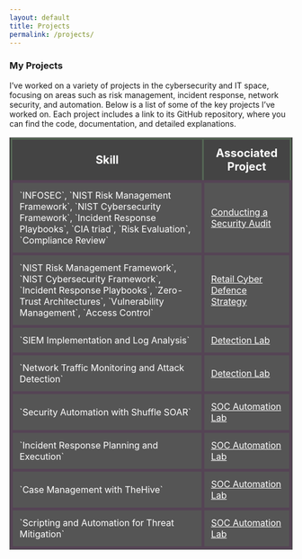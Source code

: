 ```yaml
---
layout: default
title: Projects
permalink: /projects/
---
```



### My Projects

I’ve worked on a variety of projects in the cybersecurity and IT space, focusing on areas such as risk management, incident response, network security, and automation. Below is a list of some of the key projects I’ve worked on. Each project includes a link to its GitHub repository, where you can find the code, documentation, and detailed explanations.



<table style="width:100%; background-color:#333; color:#fff; border-collapse:collapse; border:1px solid #555;">
  <thead>
    <tr style="background-color:#444;">
      <th style="font-size: 20px; padding:12px; border:3px solid #565;">Skill</th>
      <th style="font-size: 20px; padding:12px; border:3px solid #565;">Associated Project</th>
    </tr>
  </thead>
  <tbody>
    <tr style="background-color:#555;">
      <td style="padding:12px; border:5px solid #545;">
        `INFOSEC`, `NIST Risk Management Framework`, `NIST Cybersecurity Framework`,  
        `Incident Response Playbooks`, `CIA triad`, `Risk Evaluation`, `Compliance Review`
      </td>
      <td style="padding:12px; border:5px solid #545;">
        <a href="https://github.com/JKopal101/Conducting-a-Security-Audit" style="color:white;">
          Conducting a Security Audit
        </a>
      </td>
    </tr>
    <tr style="background-color:#555;">
      <td style="padding:12px; border:5px solid #545;">
        `NIST Risk Management Framework`, `NIST Cybersecurity Framework`,  
        `Incident Response Playbooks`, `Zero-Trust Architectures`,  
        `Vulnerability Management`, `Access Control`
      </td>
      <td style="padding:12px; border:5px solid #545;">
        <a href="https://github.com/JKopal101/Retail-Cyber-Defence-Strategy" style="color:white;">
          Retail Cyber Defence Strategy
        </a>
      </td>
    </tr>
    <tr style="background-color:#555;">
      <td style="padding:12px; border:5px solid #545;">
        `SIEM Implementation and Log Analysis`
      </td>
      <td style="padding:12px; border:5px solid #545;">
        <a href="https://github.com/JKopal101/Detection-Lab" style="color:white;">
          Detection Lab
        </a>
      </td>
    </tr>
    <tr style="background-color:#555;">
      <td style="padding:12px; border:5px solid #545;">
        `Network Traffic Monitoring and Attack Detection`
      </td>
      <td style="padding:12px; border:5px solid #545;">
        <a href="https://github.com/JKopal101/Detection-Lab" style="color:white;">
          Detection Lab
        </a>
      </td>
    </tr>
    <tr style="background-color:#555;">
      <td style="padding:12px; border:5px solid #545;">
        `Security Automation with Shuffle SOAR`
      </td>
      <td style="padding:12px; border:5px solid #545;">
        <a href="https://github.com/JKopal101/SOC-Automation-Lab" style="color:white;">
          SOC Automation Lab
        </a>
      </td>
    </tr>
    <tr style="background-color:#555;">
      <td style="padding:12px; border:5px solid #545;">
        `Incident Response Planning and Execution`
      </td>
      <td style="padding:12px; border:5px solid #545;">
        <a href="https://github.com/JKopal101/SOC-Automation-Lab" style="color:white;">
          SOC Automation Lab
        </a>
      </td>
    </tr>
    <tr style="background-color:#555;">
      <td style="padding:12px; border:5px solid #545;">
        `Case Management with TheHive`
      </td>
      <td style="padding:12px; border:5px solid #545;">
        <a href="https://github.com/JKopal101/SOC-Automation-Lab" style="color:white;">
          SOC Automation Lab
        </a>
      </td>
    </tr>
    <tr style="background-color:#555;">
      <td style="padding:12px; border:5px solid #545;">
        `Scripting and Automation for Threat Mitigation`
      </td>
      <td style="padding:12px; border:5px solid #545;">
        <a href="https://github.com/JKopal101/SOC-Automation-Lab" style="color:white;">
          SOC Automation Lab
        </a>
      </td>
    </tr>
  </tbody>
</table>


















